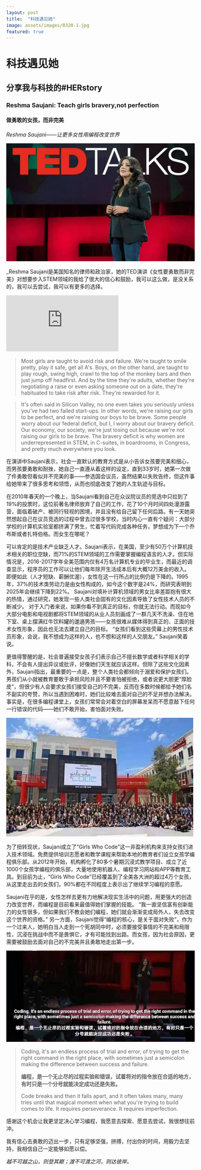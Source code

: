 ```yaml
---
layout: post
title:  "科技遇见她"
image: assets/images/0320-1.jpg
featured: true
---
```


# 科技遇见她

## 分享我与科技的#HERstory

### Reshma Saujani: Teach girls bravery,not perfection

#### 做勇敢的女孩，而非完美

_Reshma Saujani——让更多女性用编程改变世界_

![001](../assets/images/0320-1.jpg)

_Reshma Saujani是美国知名的律师和政治家，她的TED演讲《女性要勇敢而非完美》对想要步入STEM领域的我给了很大的信心和鼓励，我可以这么做，是没关系的，我可以去尝试，我可以有更多的选择。

<iframe frameborder="0" 
src="https://www.ted.com/talks/reshma_saujani_teach_girls_bravery_not_perfection" allowFullScreen="true">
</iframe>

> Most girls are taught to avoid risk and failure. We're taught to smile pretty, play it safe, get all A's. Boys, on the other hand, are taught to play rough, swing high, crawl to the top of the monkey bars and then just jump off headfirst. And by the time they're adults, whether they're negotiating a raise or even asking someone out on a date, they're habituated to take risk after risk. They're rewarded for it.

> It's often said in Silicon Valley, no one even takes you seriously unless you've had two failed start-ups. In other words, we're raising our girls to be perfect, and we're raising our boys to be brave. Some people worry about our federal deficit, but I, I worry about our bravery deficit. Our economy, our society, we're just losing out because we're not raising our girls to be brave. The bravery deficit is why women are underrepresented in STEM, in C-suites, in boardrooms, in Congress, and pretty much everywhere you look.

在演讲中Saujani表示，社会一直默认的教育方式是从小告诉女孩要完美和细心，而男孩要勇敢和耐挫，她自己一直遵从着这样的设定，直到33岁时，她第一次做了件勇敢但看似并不完美的事——参选国会议员，虽然结果以失败告终，但这件事给她带来了很多思考和领悟，从而也彻底改变了她的人生轨迹与目标。

在2010年春天的一个晚上，当Saujani看到自己在众议院议员的竞选中只拉到了19%的投票时，这位前著名律师放弃了自己的工作，花了10个月时间四处漫游露营，面临着破产、被同行轻视的困境，并且没有给自己留下任何后路。有一天她突然想起自己在议员竞选的过程中曾去过很多学校，当时内心一直有个疑问：大部分学校的计算机实验室都挤满了男生，忙着写代码完成各种任务，梦想成为下一个乔布斯或者扎特伯格。而女生在哪呢？

可以肯定的是技术产业缺乏人才。Saujani表示，在美国，至少有50万个计算机技术相关的职位空缺，而71%的STEM领域的工作需要掌握编程语言的人才。但实际情况是，2016-2017学年全美范围内仅有4万名计算机专业的毕业生，而最近的调查显示，程序员的工作可以让他们每年除开生活成本后有大概12万美金的收入。即便如此（人才短缺、薪酬优渥），女性在这一行所占的比例仍是下降的。1995年，37%的技术类劳动力是由女性构成的，如今这个数字是24%，而研究表明到2025年会继续下降到22%。 Saujani对填补计算机领域的男女比率差距抱有很大的热情，通过研究，她发现一些人类社会固有的文化因素导致了女性技术人员的不断减少。 对于入门者来说，如果你看不到真正的目标，你就无法行动。而现如今大部分电影和电视剧都将STEM领域的从业人员刻画成了一群几天不洗澡、住在地下室、桌上摆满红牛饮料罐的邋遢男孩——女孩很难从媒体得到真正的、正面的技术女性形象，因此也无法去建立自己的目标。 “女孩们看到这些荧幕上的男性技术员形象，会说，我不想成为这样的人，也不想和这样的人交朋友。” Saujani笑着说。

更值得警醒的是，社会普遍接受女孩子们表示自己不擅长数学或者科学相关的学科，不会有人提出异议或批评，好像她们天生就应该这样。但除了这些文化因素外，Saujani指出，最重要的一点是，整个人类社会都倾向于溺爱和保护女孩们。男孩们从小就被教育要敢于承担风险并且不要害怕被拒绝，或者说更大胆更“厚脸皮”，但很少有人会要求女孩们接受自己的不完美，反而在多数时候都给予她们名不副实的夸赞，所以当遇到困难时，她们比较难去面对自己的不足并想办法解决。事实是，在很多编程课堂上，女孩们常常会对着空白的屏幕发呆而不愿意敲下任何一行错误的代码——她们不敢开始，害怕面对失败。

![002](../assets/images/0320-2.jpg)

 为了扭转现状，Saujani成立了“Girls Who Code”这一非盈利机构来支持女孩们进入技术领域。免费提供培训志愿者和教学课程来帮助本地的教育者们设立女孩学编程俱乐部。从2012年开始，机构孵化了80多个暑期沉浸式教学项目、成立了近1000个女孩学编程的俱乐部，大量地使用机器人、编程学习网站和APP等教育工具。到目前为止，“Girls Who Code”已经覆盖到了全美各大洲的超过4万个女孩，从这里走出去的女孩们，90%都在不同程度上表示出了继续学习编程的意愿。

Saujani在乎的是，女性怎样去更有力地解决现实生活中的问题，用更强大的创造力改变世界，而编程是目前看来最值得她们掌握的技能。 “我一直坚信富有创新能力的女性很多，但如果我们不教会她们编程，她们就会渐渐变成局外人，失去改变这个世界的资格。” 另一方面，Saujani觉得“编程的核心，是关于面对失败”，作为一个过来人，她明白当人走到一个死胡同中时，必须要接受事情的不完美和局限性，沉浸在挑战中而不是畏惧它，才有可能找到出路。而女孩，因为社会原因，更需要被鼓励去面对自己的不完美并且勇敢地走出第一步。

![003](../assets/images/0320-3.jpg)

> Coding, it's an endless process of trial and error, of trying to get the right command in the right place, with sometimes just a semicolon making the difference between success and failure. 
>
> **编程，是一个无止尽的过程实验和错误，试着将对的指令放在合适的地方，有时只是一个分号就能决定成功还是失败。**
>
> Code breaks and then it falls apart, and it often takes many, many tries until that magical moment when what you're trying to build comes to life. It requires perseverance. It requires imperfection.

感谢这个机会让我更坚定决心学习编程，我愿意去探索、愿意去尝试，我很想往前冲。

我有信心去勇敢的迈出一步，只有足够坚强，拼搏，付出你的时间，用毅力去坚持，我相信自己一定能够如愿以偿。

_越不可越之山，则登其巅；渡不可渡之河，则达彼岸。_



